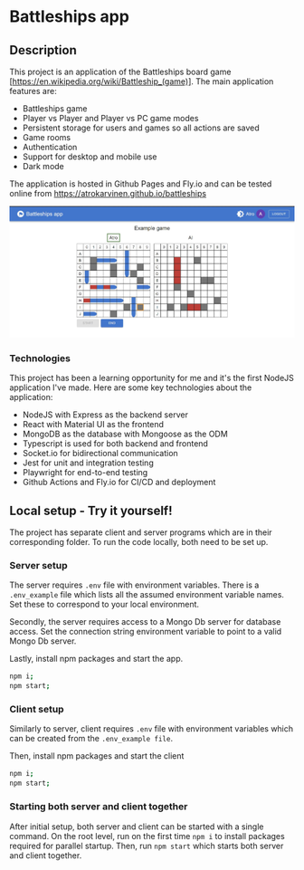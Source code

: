 # Battleships app

## Description

This project is an application of the Battleships board game [https://en.wikipedia.org/wiki/Battleship_(game)]. The main application features are:

- Battleships game
- Player vs Player and Player vs PC game modes
- Persistent storage for users and games so all actions are saved
- Game rooms
- Authentication
- Support for desktop and mobile use
- Dark mode

The application is hosted in Github Pages and Fly.io and can be tested online from https://atrokarvinen.github.io/battleships

![plot](./ExampleGame.JPG)

### Technologies

This project has been a learning opportunity for me and it's the first NodeJS application I've made. Here are some key technologies about the application:

- NodeJS with Express as the backend server 
- React with Material UI as the frontend
- MongoDB as the database with Mongoose as the ODM
- Typescript is used for both backend and frontend
- Socket.io for bidirectional communication
- Jest for unit and integration testing
- Playwright for end-to-end testing
- Github Actions and Fly.io for CI/CD and deployment

## Local setup - Try it yourself!

The project has separate client and server programs which are in their corresponding folder. To run the code locally, both need to be set up.

### Server setup

The server requires `.env` file with environment variables. There is a `.env_example` file which lists all the assumed environment variable names. Set these to correspond to your local environment.

Secondly, the server requires access to a Mongo Db server for database access. Set the connection string environment variable to point to a valid Mongo Db server.

Lastly, install npm packages and start the app.

``` bash
npm i;
npm start;
``` 

### Client setup

Similarly to server, client requires `.env` file with environment variables which can be created from the `.env_example file`. 

Then, install npm packages and start the client

``` bash
npm i;
npm start;
``` 

### Starting both server and client together

After initial setup, both server and client can be started with a single command.
On the root level, run on the first time `npm i` to install packages required for parallel startup.
Then, run `npm start`  which starts both server and client together.